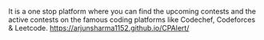 It is a one stop platform where you can find the upcoming contests and the active contests on the famous coding platforms like Codechef, Codeforces & Leetcode.
https://arjunsharma1152.github.io/CPAlert/
